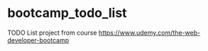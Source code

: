 # bootcamp_todo_list
TODO List project from course https://www.udemy.com/the-web-developer-bootcamp
